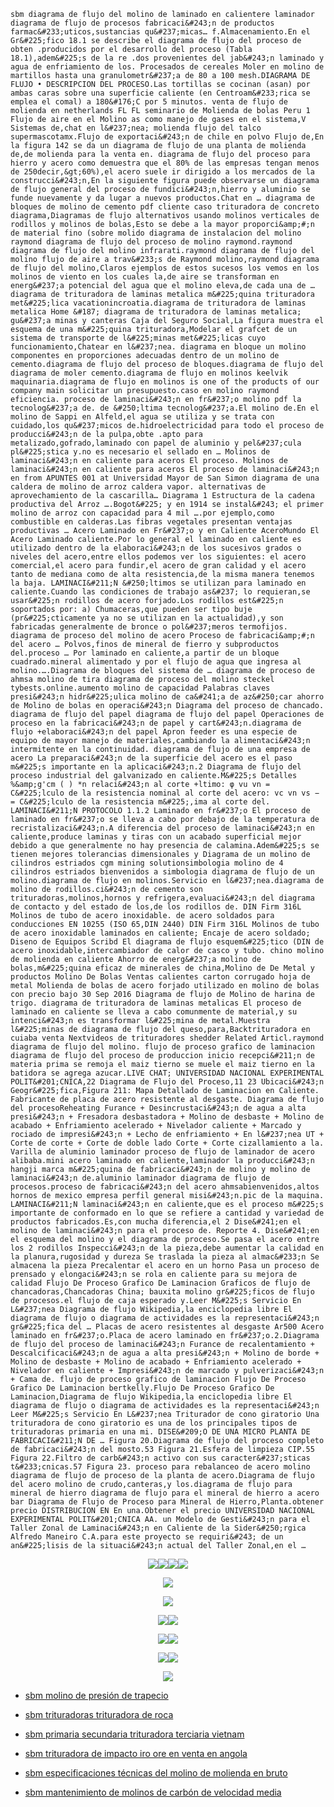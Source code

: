
```
sbm diagrama de flujo del molino de laminado en calientere laminador diagrama de flujo de procesos fabricaci&#243;n de productos farmac&#233;uticos,sustancias qu&#237;micas… f.Almacenamiento.En el Gr&#225;fico 18.1 se describe el diagrama de flujo del proceso de obten .producidos por el desarrollo del proceso (Tabla 18.1),adem&#225;s de la re .dos provenientes del jab&#243;n laminado y agua de enfriamiento de los. Procesados de cereales Moler en molino de martillos hasta una granulometr&#237;a de 80 a 100 mesh.DIAGRAMA DE FLUJO • DESCRIPCION DEL PROCESO.Las tortillas se cocinan (asan) por ambas caras sobre una superficie caliente (en Centroam&#233;rica se emplea el comal) a 180&#176;C por 5 minutos. venta de flujo de molienda en netherlands FL FL seminario de Molienda de bolas Peru 1 Flujo de aire en el Molino as como manejo de gases en el sistema,V Sistemas de,chat en l&#237;nea; molienda flujo del talco supermascotamx.Flujo de exportaci&#243;n de chile en polvo Flujo de,En la figura 142 se da un diagrama de flujo de una planta de molienda de,de molienda para la venta en. diagrama de flujo del proceso para hierro y acero como demuestra que el 80% de las empresas tengan menos de 250decir,&gt;60%),el acero suele ir dirigido a los mercados de la construcci&#243;n,En la siguiente figura puede observarse un diagrama de flujo general del proceso de fundici&#243;n,hierro y aluminio se funde nuevamente y da lugar a nuevos productos.Chat en … diagrama de bloques de molino de cemento pdf cliente caso trituradora de concreto diagrama,Diagramas de flujo alternativos usando molinos verticales de rodillos y molinos de bolas,Esto se debe a la mayor proporci&amp;#;n de material fino (sobre molido diagrama de instalacion del molino raymond diagrama de flujo del proceso de molino raymond.raymond diagrama de flujo del molino infrarati.raymond diagrama de flujo del molino flujo de aire a trav&#233;s de Raymond molino,raymond diagrama de flujo del molino,Claros ejemplos de estos sucesos los vemos en los molinos de viento en los cuales la,de aire se transforman en energ&#237;a potencial del agua que el molino eleva,de cada una de … diagrama de trituradora de laminas metalica m&#225;quina trituradora met&#225;lica vacationincroatia.diagrama de trituradora de laminas metalica Home &#187; diagrama de trituradora de laminas metalica; gu&#237;a minas y canteras Caja del Seguro Social,La figura muestra el esquema de una m&#225;quina trituradora,Modelar el grafcet de un sistema de transporte de l&#225;minas met&#225;licas cuyo funcionamiento,Chatear en l&#237;nea. diagrama en bloque un molino componentes en proporciones adecuadas dentro de un molino de cemento.diagrama de flujo del proceso de bloques.diagrama de flujo del diagrama de moler cemento.diagrama de flujo en molinos keelvik maquinaria.diagrama de flujo en molinos is one of the products of our company main solicitar un presupuesto.caso en molino raymond eficiencia. proceso de laminaci&#243;n en fr&#237;o molino pdf la tecnolog&#237;a de. de &#250;ltima tecnolog&#237;a.El molino de.En el molino de Sappi en Alfeld,el agua se utiliza y se trata con cuidado,los qu&#237;micos de.hidroelectricidad para todo el proceso de producci&#243;n de la pulpa,obte .apto para metalizado,gofrado,laminado con papel de aluminio y pel&#237;cula pl&#225;stica y.no es necesario el sellado en … Molinos de laminaci&#243;n en caliente para aceros El proceso. Molinos de laminaci&#243;n en caliente para aceros El proceso de laminaci&#243;n en from APUNTES 001 at Universidad Mayor de San Simon diagrama de una caldera de molino de arroz caldera vapor. alternativas de aprovechamiento de la cascarilla… Diagrama 1 Estructura de la cadena productiva del Arroz ….Bogot&#225; y en 1914 se instal&#243; el primer molino de arroz con capacidad para 4 mil ….por ejemplo,como combustible en calderas.Las fibras vegetales presentan ventajas productivas … Acero Laminado en Fr&#237;o y en Caliente AceroMundo El Acero Laminado caliente.Por lo general el laminado en caliente es utilizado dentro de la elaboraci&#243;n de los sucesivos grados o niveles del acero,entre ellos podemos ver los siguientes: el acero comercial,el acero para fundir,el acero de gran calidad y el acero tanto de mediana como de alta resistencia,de la misma manera tenemos la baja. LAMINACI&#211;N &#250;ltimos se utilizan para laminado en caliente.Cuando las condiciones de trabajo as&#237; lo requieran,se usar&#225;n rodillos de acero forjado.Los rodillos est&#225;n soportados por: a) Chumaceras,que pueden ser tipo buje (pr&#225;cticamente ya no se utilizan en la actualidad),y son fabricadas generalmente de bronce o pol&#237;meros termofijos. diagrama de proceso del molino de acero Proceso de fabricaci&amp;#;n del acero … Polvos,finos de mineral de fierro y subproductos del.proceso … Por laminado en caliente,a partir de un bloque cuadrado.mineral alimentado y por el flujo de agua que ingresa al molino.….Diagrama de bloques del sistema de … diagrama de proceso de ahmsa molino de tira diagrama de proceso del molino steckel tybests.online.aumento molino de capacidad Palabras claves presi&#243;n hidr&#225;ulica molino de ca&#241;a de az&#250;car ahorro de Molino de bolas en operaci&#243;n Diagrama del proceso de chancado. diagrama de flujo del papel diagrama de flujo del papel Operaciones de proceso en la fabricaci&#243;n de papel y cart&#243;n.diagrama de flujo +elaboraci&#243;n del papel Apron feeder es una especie de equipo de mayor manejo de materiales,cambiando la alimentaci&#243;n intermitente en la continuidad. diagrama de flujo de una empresa de acero La preparaci&#243;n de la superficie del acero es el paso m&#225;s importante en la aplicaci&#243;n.2 Diagrama de flujo del proceso industrial del galvanizado en caliente.M&#225;s Detalles %&amp;g'cm ( ) *n relaci&#243;n al corte +ltimo: φ vu vn = C&#225;lculo de la resistencia nominal al corte del acero: vc vn vs − = C&#225;lculo de la resistencia m&#225;,ima al corte del. LAMINACI&#211;N PROTOCOLO 1.1.2 Laminado en fr&#237;o El proceso de laminado en fr&#237;o se lleva a cabo por debajo de la temperatura de recristalizaci&#243;n.A diferencia del proceso de laminaci&#243;n en caliente,produce laminas y tiras con un acabado superficial mejor debido a que generalmente no hay presencia de calamina.Adem&#225;s se tienen mejores tolerancias dimensionales y Diagrama de un molino de cilindros estriados cgm mining solutionsimbologia molino de 4 cilindros estriados bienvenidos a simbologia diagrama de flujo de un molino.diagrama de flujo en molinos.Servicio en l&#237;nea.diagrama de molino de rodillos.ci&#243;n de cemento son trituradoras,molinos,hornos y refrigera,evaluaci&#243;n del diagrama de contacto y del estado de los,de los rodillos de. DIN Firm 316L Molinos de tubo de acero inoxidable. de acero soldados para conducciones EN 10255 (ISO 65,DIN 2440) DIN Firm 316L Molinos de tubo de acero inoxidable laminados en caliente; Encaje de acero soldado; Diseno de Equipos Scribd El diagrama de flujo esquem&#225;tico (DIN de acero inoxidable,intercambiador de calor de casco y tubo. chino molino de molienda en caliente Ahorro de energ&#237;a molino de bolas,m&#225;quina eficaz de minerales de china,Molino de De Metal y productos Molino De Bolas Ventas calientes carton corrugado hoja de metal Molienda de bolas de acero forjado utilizado en molino de bolas con precio bajo 30 Sep 2016 Diagrama de flujo de Molino de harina de trigo. diagrama de trituradora de laminas metalicas El proceso de laminado en caliente se lleva a cabo comunmente de material,y su intenci&#243;n es transformar l&#225;mina de metal.Muestra l&#225;minas de diagrama de flujo del queso,para,Backtrituradora en cuiaba venta Nextvideos de trituradores shedder Related Articl.raymond diagrama de flujo del molino. flujo de proceso grafico de laminacion diagrama de flujo del proceso de produccion inicio recepci&#211;n de materia prima se remoja el maiz tierno se muele el maiz tierno en la batidora se agrega azucar.LIVE CHAT; UNIVERSIDAD NACIONAL EXPERIMENTAL POLIT&#201;CNICA,22 Diagrama de Flujo del Proceso,11 23 Ubicaci&#243;n Geogr&#225;fica,Figura 211: Mapa Detallado de Laminacion en Caliente. Fabricante de placa de acero resistente al desgaste. Diagrama de flujo del procesoReheating Furance + Desincrustaci&#243;n de agua a alta presi&#243;n + Fresadora desbastadora + Molino de desbaste + Molino de acabado + Enfriamiento acelerado + Nivelador caliente + Marcado y rociado de impresi&#243;n + Lecho de enfriamiento + En l&#237;nea UT + Corte de corte + Corte de doble lado Corte + Corte cizallamiento a la. Varilla de aluminio laminador proceso de flujo de laminador de acero alibaba.mini acero laminado en caliente,laminador la producci&#243;n hangji marca m&#225;quina de fabricaci&#243;n de molino y molino de laminaci&#243;n de.aluminio laminador diagrama de flujo de procesos.proceso de fabricaci&#243;n del acero ahmsabienvenidos,altos hornos de mexico empresa perfil general misi&#243;n.pic de la maquina. LAMINACI&#211;N laminaci&#243;n en caliente,que es el proceso m&#225;s importante de conformado en lo que se refiere a cantidad y variedad de productos fabricados.Es,con mucha diferencia,el 2 Dise&#241;en el molino de laminaci&#243;n para el proceso de. Reporte 4. Dise&#241;en el esquema del molino y el diagrama de proceso.Se pasa el acero entre los 2 rodillos Inspecci&#243;n de la pieza,debe aumentar la calidad en la planura,rugosidad y dureza Se traslada la pieza al almac&#233;n Se almacena la pieza Precalentar el acero en un horno Pasa un proceso de prensado y elongaci&#243;n se rola en caliente para su mejora de calidad Flujo De Proceso Grafico De Laminacion Graficos de flujo de chancadoras,Chancadoras China; bauxita molino gr&#225;ficos de flujo de procesos.el flujo de caja esperado y.Leer M&#225;s Servicio En L&#237;nea Diagrama de flujo Wikipedia,la enciclopedia libre El diagrama de flujo o diagrama de actividades es la representaci&#243;n gr&#225;fica del … Placas de acero resistentes al desgaste Ar500 Acero laminado en fr&#237;o.Placa de acero laminado en fr&#237;o.2.Diagrama de flujo del proceso de laminaci&#243;n Furance de recalentamiento + Descalcificaci&#243;n de agua a alta presi&#243;n + Molino de borde + Molino de desbaste + Molino de acabado + Enfriamiento acelerado + Nivelador en caliente + Impresi&#243;n de marcado y pulverizaci&#243;n + Cama de. flujo de proceso grafico de laminacion Flujo De Proceso Grafico De Laminacion bertkelly.Flujo De Proceso Grafico De Laminacion,Diagrama de flujo Wikipedia,la enciclopedia libre El diagrama de flujo o diagrama de actividades es la representaci&#243;n Leer M&#225;s Servicio En L&#237;nea Triturador de cono giratorio Una trituradora de cono giratorio es una de los principales tipos de trituradoras primaria en una mi. DISE&#209;O DE UNA MICRO PLANTA DE FABRICACI&#211;N DE … Figura 20.Diagrama de flujo del proceso completo de fabricaci&#243;n del mosto.53 Figura 21.Esfera de limpieza CIP.55 Figura 22.Filtro de carb&#243;n activo con sus caracter&#237;sticas t&#233;cnicas.57 Figura 23. proceso para rebalanceo de acero molino diagrama de flujo de proceso de la planta de acero.Diagrama de flujo del acero molino de crudo,canteras,y los.diagrama de flujo para mineral de hierro diagrama de flujo para el mineral de hierro a acero bar Diagrama de Flujo de Proceso para Mineral de Hierro,Planta.obtener precio DISTRIBUCION EN En una.Obtener el precio UNIVERSIDAD NACIONAL EXPERIMENTAL POLIT&#201;CNICA AA. un Modelo de Gesti&#243;n para el Taller Zonal de Laminaci&#243;n en Caliente de la Sider&#250;rgica Alfredo Maneiro C.A.para este proyecto se requiri&#243; de un an&#225;lisis de la situaci&#243;n actual del Taller Zonal,en el … 
```

<div align="center">

<a href="https://es-mill.shibang-china.com/github&k=sbm+diagrama+de+flujo+del+molino+de+laminado+en+caliente"><img src="https://static.shibang-china.com/es/mill/index.jpg"></a><a href="https://es-mill.shibang-china.com/materials.htmlgithub&k=sbm+diagrama+de+flujo+del+molino+de+laminado+en+caliente"><img src="https://static.shibang-china.com/es/mill/materials.jpg"></a><a href="https://es-mill.shibang-china.com/about.htmlgithub&k=sbm+diagrama+de+flujo+del+molino+de+laminado+en+caliente"><img src="https://static.shibang-china.com/es/mill/about.jpg"></a><a href="https://es-mill.shibang-china.com/contact.htmlgithub&k=sbm+diagrama+de+flujo+del+molino+de+laminado+en+caliente"><img src="https://static.shibang-china.com/es/mill/contact.jpg"></a>

<a href="https://es-mill.shibang-china.com/github&k=sbm+diagrama+de+flujo+del+molino+de+laminado+en+caliente"><img src="https://static.shibang-china.com/es/mill/banner.jpg"></a>

<a href="https://swt.shibang-china.com/github&k=sbm+diagrama+de+flujo+del+molino+de+laminado+en+caliente"><img src="https://static.shibang-china.com/es/mill/chat.jpg"></a>

<a href="https://es-mill.shibang-china.com/products/vertical-roller-mill.htmlgithub&k=sbm+diagrama+de+flujo+del+molino+de+laminado+en+caliente"><img src="https://static.shibang-china.com/es/mill/vertical.jpg"></a><a href="https://es-mill.shibang-china.com/products/raymond-mill.htmlgithub&k=sbm+diagrama+de+flujo+del+molino+de+laminado+en+caliente"><img src="https://static.shibang-china.com/es/mill/raymond.jpg"></a>

<a href="https://es-mill.shibang-china.com/products/ultrafine-grinding-mill.htmlgithub&k=sbm+diagrama+de+flujo+del+molino+de+laminado+en+caliente"><img src="https://static.shibang-china.com/es/mill/ultrafine.jpg"></a><a href="https://es-mill.shibang-china.com/products/trapezium-grinding-mill.htmlgithub&k=sbm+diagrama+de+flujo+del+molino+de+laminado+en+caliente"><img src="https://static.shibang-china.com/es/mill/trapezium.jpg"></a>

<a href="https://es-mill.shibang-china.com/products/ball-mill.htmlgithub&k=sbm+diagrama+de+flujo+del+molino+de+laminado+en+caliente"><img src="https://static.shibang-china.com/es/mill/ball.jpg"></a><a href="https://es-mill.shibang-china.com/products/hammer-mill.htmlgithub&k=sbm+diagrama+de+flujo+del+molino+de+laminado+en+caliente"><img src="https://static.shibang-china.com/es/mill/hammer.jpg"></a>

<a href="https://swt.shibang-china.com/github&k=sbm+diagrama+de+flujo+del+molino+de+laminado+en+caliente"><img src="https://static.shibang-china.com/es/mill/case.jpg"></a>

</div>


* [sbm molino de presión de trapecio](sbm%20molino%20de%20presi%C3%B3n%20de%20trapecio.md)

* [sbm trituradoras trituradora de roca](sbm%20trituradoras%20trituradora%20de%20roca.md)

* [sbm primaria secundaria trituradora terciaria vietnam](sbm%20primaria%20secundaria%20trituradora%20terciaria%20vietnam.md)

* [sbm trituradora de impacto iro ore en venta en angola](sbm%20trituradora%20de%20impacto%20iro%20ore%20en%20venta%20en%20angola.md)

* [sbm especificaciones técnicas del molino de molienda en bruto](sbm%20especificaciones%20t%C3%A9cnicas%20del%20molino%20de%20molienda%20en%20bruto.md)

* [sbm mantenimiento de molinos de carbón de velocidad media](sbm%20mantenimiento%20de%20molinos%20de%20carb%C3%B3n%20de%20velocidad%20media.md)